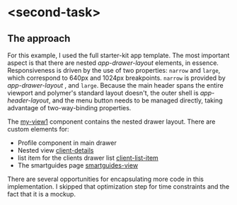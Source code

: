 # \<second-task\>

## The approach

For this example, I used the full starter-kit app template. The most important
aspect is that there are nested _app-drawer-layout_ elements, in essence.
Responsiveness is driven by the use of two properties: `narrow` and `large`,
which correspond to 640px and 1024px breakpoints. `narrow` is provided by
_app-drawer-layout_ , and `large`. Because the main header spans the entire
viewport and polymer's standard layout doesn't, the outer shell is
_app-header-layout_, and the menu button needs to be managed directly, taking
advantage of two-way-binding properties.


The [my-view1](src/my-view1.js) component contains the nested drawer layout.
There are custom elements for:
- Profile component in main drawer
- Nested view [client-details](src/elements/client-details.js)
- list item for the clients drawer list [client-list-item](src/elements/client-list-item.js)
- The smartguides page [smartguides-view](src/elements/smartguides-view.js)

There are several opportunities for encapsulating more code in this
implementation. I skipped that optimization step for time constraints and the
fact that it is a mockup. 
